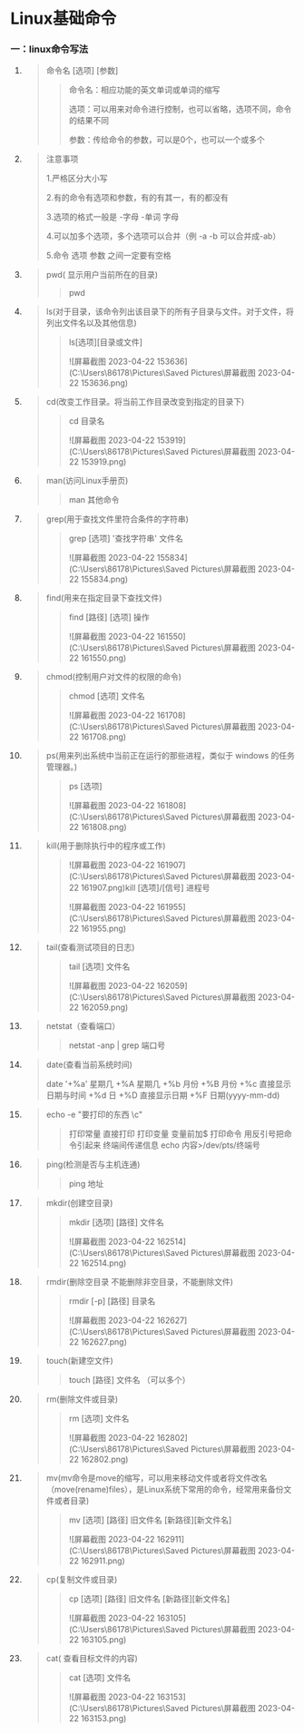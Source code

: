# Linux基础命令

### 一：linux命令写法

1. > 命令名  [选项]  [参数]
   >
   > >命令名：相应功能的英文单词或单词的缩写
   > >
   > >选项：可以用来对命令进行控制，也可以省略，选项不同，命令的结果不同
   > >
   > >参数：传给命令的参数，可以是0个，也可以一个或多个

2. > 注意事项
   >
   > 1.严格区分大小写
   >
   > 2.有的命令有选项和参数，有的有其一，有的都没有
   >
   > 3.选项的格式一般是 -字母 -单词 字母
   >
   > 4.可以加多个选项，多个选项可以合并（例 -a -b 可以合并成-ab）
   >
   > 5.命令 选项 参数 之间一定要有空格

3. > pwd( 显示用户当前所在的目录)
   >
   > > pwd

4. > ls(对于目录，该命令列出该目录下的所有子目录与文件。对于文件，将列出文件名以及其他信息)
   >
   > > ls[选项][目录或文件]
   > >
   > > ![屏幕截图 2023-04-22 153636](C:\Users\86178\Pictures\Saved Pictures\屏幕截图 2023-04-22 153636.png)

5. > cd(改变工作目录。将当前工作目录改变到指定的目录下)
   >
   > > cd 目录名
   > >
   > > ![屏幕截图 2023-04-22 153919](C:\Users\86178\Pictures\Saved Pictures\屏幕截图 2023-04-22 153919.png)

6. > man(访问Linux手册页)
   >
   > > man 其他命令

7. > grep(用于查找文件里符合条件的字符串)
   >
   > >grep [选项] '查找字符串' 文件名
   > >
   > >![屏幕截图 2023-04-22 155834](C:\Users\86178\Pictures\Saved Pictures\屏幕截图 2023-04-22 155834.png)

8. > find(用来在指定目录下查找文件)
   >
   > > find [路径] [选项] 操作
   > >
   > > ![屏幕截图 2023-04-22 161550](C:\Users\86178\Pictures\Saved Pictures\屏幕截图 2023-04-22 161550.png)

9. > chmod(控制用户对文件的权限的命令)
   >
   > > chmod [选项] 文件名
   > >
   > > ![屏幕截图 2023-04-22 161708](C:\Users\86178\Pictures\Saved Pictures\屏幕截图 2023-04-22 161708.png)

10. > ps(用来列出系统中当前正在运行的那些进程，类似于 windows 的任务管理器。)
    >
    > > ps [选项]
    > >
    > > ![屏幕截图 2023-04-22 161808](C:\Users\86178\Pictures\Saved Pictures\屏幕截图 2023-04-22 161808.png)

11. > kill(用于删除执行中的程序或工作)
    >
    > > ![屏幕截图 2023-04-22 161907](C:\Users\86178\Pictures\Saved Pictures\屏幕截图 2023-04-22 161907.png)kill [选项]/[信号] 进程号
    > >
    > > ![屏幕截图 2023-04-22 161955](C:\Users\86178\Pictures\Saved Pictures\屏幕截图 2023-04-22 161955.png)

12. > tail(查看测试项目的日志)
    >
    > > tail [选项] 文件名
    > >
    > > ![屏幕截图 2023-04-22 162059](C:\Users\86178\Pictures\Saved Pictures\屏幕截图 2023-04-22 162059.png)

13. > netstat（查看端口）
    >
    > > netstat -anp | grep 端口号

14. > date(查看当前系统时间)
    >
    >  date '+%a' 星期几
    >        +%A  星期几
    >        +%b   月份 
    >        +%B   月份
    >        +%c   直接显示日期与时间
    >        +%d   日
    >        +%D   直接显示日期
    >        +%F   日期(yyyy-mm-dd)

15. > echo -e  "要打印的东西  \c"  
    >
    > >打印常量 直接打印
    > >打印变量 变量前加$
    > >打印命令 用反引号把命令引起来
    > >终端间传递信息 echo 内容>/dev/pts/终端号

16. > ping(检测是否与主机连通)
    >
    > > ping 地址

17. > mkdir(创建空目录)
    >
    > > mkdir [选项] [路径] 文件名
    > >
    > > ![屏幕截图 2023-04-22 162514](C:\Users\86178\Pictures\Saved Pictures\屏幕截图 2023-04-22 162514.png)

18. > rmdir(删除空目录 不能删除非空目录，不能删除文件)
    >
    > > rmdir [-p] [路径] 目录名
    > >
    > > ![屏幕截图 2023-04-22 162627](C:\Users\86178\Pictures\Saved Pictures\屏幕截图 2023-04-22 162627.png)

19. > touch(新建空文件)
    >
    > > touch [路径] 文件名 （可以多个）

20. > rm(删除文件或目录)
    >
    > > rm [选项] 文件名
    > >
    > > ![屏幕截图 2023-04-22 162802](C:\Users\86178\Pictures\Saved Pictures\屏幕截图 2023-04-22 162802.png)

21. > mv(mv命令是move的缩写，可以用来移动文件或者将文件改名（move(rename)files），是Linux系统下常用的命令，经常用来备份文件或者目录)
    >
    > > mv [选项] [路径] 旧文件名 [新路径][新文件名]
    > >
    > > ![屏幕截图 2023-04-22 162911](C:\Users\86178\Pictures\Saved Pictures\屏幕截图 2023-04-22 162911.png)

22. > cp(复制文件或目录)
    >
    > >cp [选项] [路径] 旧文件名 [新路径][新文件名]
    > >
    > >![屏幕截图 2023-04-22 163105](C:\Users\86178\Pictures\Saved Pictures\屏幕截图 2023-04-22 163105.png)

23. > cat( 查看目标文件的内容)
    >
    > > cat [选项] 文件名
    > >
    > > ![屏幕截图 2023-04-22 163153](C:\Users\86178\Pictures\Saved Pictures\屏幕截图 2023-04-22 163153.png)

